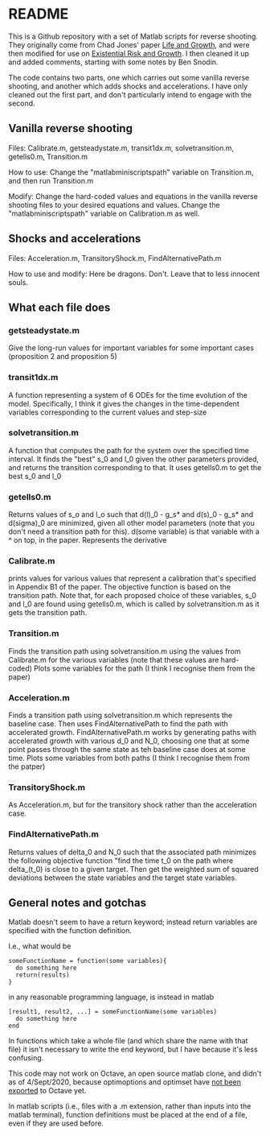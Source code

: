 README
======

This is a Github repository with a set of Matlab scripts for reverse shooting. They originally come from Chad Jones' paper [Life and Growth](https://web.stanford.edu/~chadj/LifeandGrowthJPE2016.pdf), and were then modified for use on [Existential Risk and Growth](https://leopoldaschenbrenner.github.io/xriskandgrowth/ExistentialRiskAndGrowth050.pdf). I then cleaned it up and added comments, starting with some notes by Ben Snodin. 

The code contains two parts, one which carries out some vanilla reverse shooting, and another which adds shocks and accelerations. I have only cleaned out the first part, and don't particularly intend to engage with the second.

## Vanilla reverse shooting
Files: Calibrate.m, getsteadystate.m, transit1dx.m, solvetransition.m, getells0.m, Transition.m 

How to use: Change the "matlabminiscriptspath" variable on Transition.m, and then run Transition.m

Modify: Change the hard-coded values and equations in the vanilla reverse shooting files to your desired equations and values. Change the "matlabminiscriptspath" variable on Calibration.m as well.

## Shocks and accelerations
Files: Acceleration.m, TransitoryShock.m, FindAlternativePath.m 

How to use and modify: Here be dragons. Don't. Leave that to less innocent souls. 

## What each file does

### getsteadystate.m
Give the long-run values for important variables for some important cases (proposition 2 and proposition 5)

### transit1dx.m
A function representing a system of 6 ODEs for the time evolution of the model. Specifically, I think it gives the changes in the time-dependent variables corresponding to the current values and step-size

### solvetransition.m
A function that computes the path for the system over the specified time interval. It finds the "best" s_0 and l_0 given the other parameters provided, and returns the transition corresponding to that. It uses getells0.m to get the best s_0 and l_0

### getells0.m
Returns values of s_o and l_o such that d(l)_0 - g_s* and d(s)_0 - g_s* and d(sigma)_0 are minimized, given all other model parameters (note that you don't need a transition path for this).  d(some variable) is that variable with a ^ on top, in the paper. Represents the derivative

### Calibrate.m
prints values for various values that represent a calibration that's specified in Appendix B1 of the paper. The objective function is based on the transition path. Note that, for each proposed choice of these variables, s_0 and l_0 are found using getells0.m, which is called by solvetransition.m as it gets the transition path.

### Transition.m 
Finds the transition path using solvetransition.m using the values from Calibrate.m for the various variables (note that these values are hard-coded) Plots some variables for the path (I think I recognise them from the paper)

### Acceleration.m
Finds a transition path using solvetransition.m which represents the baseline case. Then uses FindAlternativePath to find the path with accelerated growth. FindAlternativePath.m works by generating paths with accelerated growth with various d_0 and N_0, choosing one that at some point passes through the same state as teh baseline case does at some time. Plots some variables from both paths (I think I recognise them from the patper)

### TransitoryShock.m
As Acceleration.m, but for the transitory shock rather than the acceleration case. 

### FindAlternativePath.m 
Returns values of delta_0 and N_0 such that the associated path minimizes the following objective function "find the time t_0 on the path where delta_(t_0) is close to a given target. Then get the weighted sum of squared deviations between the state variables and the target state variables. 

## General notes and gotchas
Matlab doesn't seem to have a return keyword; instead return variables are specified with the function definition.

I.e., what would be 

```
someFunctionName = function(some variables){
  do something here
  return(results)
}
```

in any reasonable programming language, is instead in matlab

```
[result1, result2, ...] = someFunctionName(some variables)
  do something here
end
```

In functions which take a whole file (and which share the name with that file) it isn't necessary to write the end keyword, but I have because it's less confusing.

This code may not work on Octave, an open source matlab clone, and didn't as of 4/Sept/2020, because optimoptions and optimset have [not been exported](https://wiki.octave.org/Optimization_package) to Octave yet.

In matlab scripts (i.e., files with a .m extension, rather than inputs into the matlab terminal), function definitions must be placed at the end of a file, even if they are used before.
